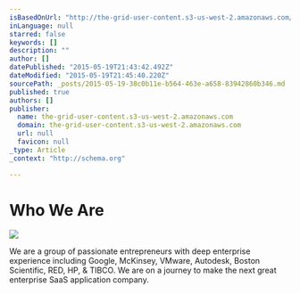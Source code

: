 ```yaml
---
isBasedOnUrl: "http://the-grid-user-content.s3-us-west-2.amazonaws.com/82572db6-14d1-4c08-87e1-4cc7f993a4af.jpg"
inLanguage: null
starred: false
keywords: []
description: ""
author: []
datePublished: "2015-05-19T21:43:42.492Z"
dateModified: "2015-05-19T21:45:40.220Z"
sourcePath: _posts/2015-05-19-38c0b11e-b564-463e-a658-83942860b346.md
published: true
authors: []
publisher:
  name: the-grid-user-content.s3-us-west-2.amazonaws.com
  domain: the-grid-user-content.s3-us-west-2.amazonaws.com
  url: null
  favicon: null
_type: Article
_context: "http://schema.org"

---
```

# Who We Are
![](http://the-grid-user-content.s3-us-west-2.amazonaws.com/82572db6-14d1-4c08-87e1-4cc7f993a4af.jpg)

We are a group of passionate entrepreneurs with deep enterprise experience including Google, McKinsey, VMware, Autodesk, Boston Scientific, RED, HP, & TIBCO. We are on a journey to make the next great enterprise SaaS application company.